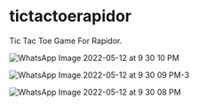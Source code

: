 # tictactoerapidor

Tic Tac Toe Game For Rapidor.


![WhatsApp Image 2022-05-12 at 9 30 10 PM](https://user-images.githubusercontent.com/105424650/168117013-b00476c7-485f-455d-af6f-ace1bfd24c94.jpeg)



![WhatsApp Image 2022-05-12 at 9 30 09 PM-3](https://user-images.githubusercontent.com/105424650/168117250-76cc430b-aeec-483b-aef5-16cc9e896140.jpeg)



![WhatsApp Image 2022-05-12 at 9 30 08 PM](https://user-images.githubusercontent.com/105424650/168117456-6a21d338-4fa3-4f50-8c12-e228b6d9df63.jpeg)
